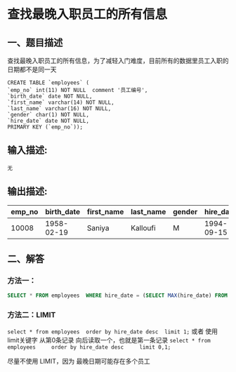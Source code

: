 # 查找最晚入职员工的所有信息

## 一、题目描述

查找最晚入职员工的所有信息，为了减轻入门难度，目前所有的数据里员工入职的日期都不是同一天

```mysql
CREATE TABLE `employees` (
`emp_no` int(11) NOT NULL  comment '员工编号',
`birth_date` date NOT NULL,
`first_name` varchar(14) NOT NULL,
`last_name` varchar(16) NOT NULL,
`gender` char(1) NOT NULL,
`hire_date` date NOT NULL,
PRIMARY KEY (`emp_no`));
```

## 输入描述:

```
无
```

## 输出描述:

| emp_no | birth_date | first_name | last_name | gender | hire_date  |
| :----- | :--------- | :--------- | :-------- | :----- | :--------- |
| 10008  | 1958-02-19 | Saniya     | Kalloufi  | M      | 1994-09-15 |

## 二、解答

### 方法一：

```sql
SELECT * FROM employees  WHERE hire_date = (SELECT MAX(hire_date) FROM employees);
```

### 方法二：LIMIT

`select * from employees  order by hire_date desc  limit 1;` 或者 使用limit关键字 从第0条记录 向后读取一个，也就是第一条记录 `select * from employees     order by hire_date desc     limit 0,1; `

尽量不使用 LIMIT，因为 最晚日期可能存在多个员工